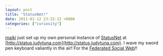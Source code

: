 ```yaml
---
layout: post
title: "StatusNet!"
date: 2011-01-12 23:32:12 +0000
categories: ["curiosity"]
---
```


[maiki](http://interi.org) just set up my own personal instance of [StatusNet](http://status.net/) at [http://status.judytuna.com](http://status.judytuna.com). I wave my sword pen keyboard valiantly in the air! For the [Federated Social Web](http://interi.org/status/conversation/187#notice-217)!!